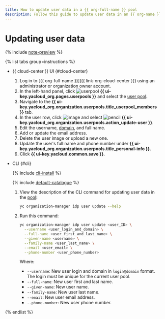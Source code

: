 ```yaml
---
title: How to update user data in a {{ org-full-name }} pool
description: Follow this guide to update user data in an {{ org-name }} pool.
---
```


# Updating user data


{% include [note-preview](../../../_includes/note-preview.md) %}

{% list tabs group=instructions %}

- {{ cloud-center }} UI {#cloud-center}

  1. Log in to [{{ org-full-name }}]({{ link-org-cloud-center }}) using an administrator or organization owner account.
  1. In the left-hand panel, click ![userpool](../../../_assets/organization/userpool.svg) **{{ ui-key.yacloud_org.pages.userpools }}** and select the [user pool](../../concepts/user-pools.md).
  1. Navigate to the **{{ ui-key.yacloud_org.organization.userpools.title_userpool_members }}** tab.
  1. In the user row, click ![image](../../../_assets/console-icons/ellipsis.svg) and select ![pencil](../../../_assets/console-icons/pencil.svg) **{{ ui-key.yacloud_org.organization.userpools.action_update-user }}**.
  1. Edit the username, [domain](../../concepts/domains.md), and full name.
  1. Add or update the email address.
  1. Delete the user image or upload a new one.
  1. Update the user's full name and phone number under **{{ ui-key.yacloud_org.organization.userpools.title_personal-info }}**.
  1. Click **{{ ui-key.yacloud.common.save }}**.

- CLI {#cli}

  {% include [cli-install](../../../_includes/cli-install.md) %}

  {% include [default-catalogue](../../../_includes/default-catalogue.md) %}

  1. View the description of the CLI command for updating user data in the [pool](../../concepts/user-pools.md):

     ```bash
     yc organization-manager idp user update --help
     ```

  1. Run this command:

     ```bash
     yc organization-manager idp user update <user_ID> \
       --username <user_login_and_domain> \
       --full-name <user_first_and_last_name> \
       --given-name <username> \
       --family-name <user_last_name> \
       --email <user_email> \
       --phone-number <user_phone_number>
     ```

     Where:     

     * `--username`: New user login and domain in `login@domain` format. The login must be unique for the current user pool.
     * `--full-name`: New user first and last name.
     * `--given-name`: New user name.
     * `--family-name`: New user last name.
     * `--email`: New user email address.
     * `--phone-number`: New user phone number.

{% endlist %}